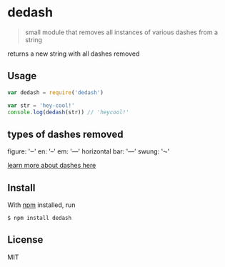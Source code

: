 # dedash

> small module that removes all instances of various dashes from a string

returns a new string with all dashes removed

## Usage

```js
var dedash = require('dedash')

var str = 'hey-cool!'
console.log(dedash(str)) // 'heycool!'
```

## types of dashes removed

  figure: '‒'
  en: '–'
  em: '—'
  horizontal bar: '―'
  swung: '⁓'

[learn more about dashes here](https://en.wikipedia.org/wiki/Dash)


## Install

With [npm](https://npmjs.org/) installed, run

```
$ npm install dedash
```


## License

MIT

